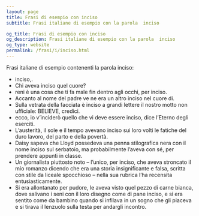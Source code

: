 ```yaml
---
layout: page
title: Frasi di esempio con inciso 
subtitle: Frasi italiane di esempio con la parola  inciso

og_title: Frasi di esempio con inciso 
og_description: Frasi italiane di esempio con la parola  inciso
og_type: website
permalink: /frasi/i/inciso.html
---
```


Frasi italiane di esempio contenenti la parola inciso:


- inciso,.
- Chi aveva inciso quel cuore?
- reni è una cosa che ti fa male fin dentro agli occhi, per inciso.
- Accanto al nome del padre ve ne era un altro inciso nel cuore di.
- Sulla vetrata della facciata è inciso a grandi lettere il nostro motto non ufficiale: BELIEVE, credici.
- ecco, io v’inciderò quello che vi deve essere inciso, dice l’Eterno degli eserciti.
- L’austerità, il sole e il tempo avevano inciso sui loro volti le fatiche del duro lavoro, del parto e della povertà.
- Daisy sapeva che Lloyd possedeva una penna stilografica nera con il nome inciso sul serbatoio, ma probabilmente l’aveva con sé, per prendere appunti in classe.
- Un giornalista piuttosto noto – l’unico, per inciso, che aveva stroncato il mio romanzo dicendo che era una storia insignificante e falsa, scritta con stile da liceale spocchioso – nella sua rubrica l’ha recensita entusiasticamente.
- Si era allontanato per pudore, le aveva visto quel pezzo di carne bianca, dove salivano i seni con il loro disegno come di pane inciso, e si era sentito come da bambino quando si infilava in un sogno che gli piaceva e si tirava il lenzuolo sulla testa per andargli incontro.
